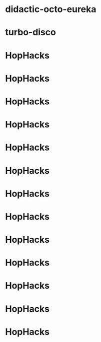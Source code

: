# didactic-octo-eureka
# turbo-disco
# HopHacks
# HopHacks
# HopHacks
# HopHacks
# HopHacks
# HopHacks
# HopHacks
# HopHacks
# HopHacks
# HopHacks
# HopHacks
# HopHacks
# HopHacks

